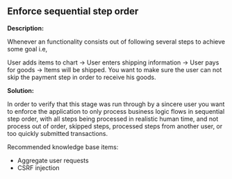 
Enforce sequential step order
-------

**Description:**

Whenever an functionality consists out of following several steps to achieve some goal i.e,

User adds items to chart -> User enters shipping information -> User pays for goods -> Items will be shipped.
You want to make sure the user can not skip the payment step in order to receive his goods. 


**Solution:**

In order to verify that this stage was run through by a sincere user you want to enforce 
the application to only process business logic flows in sequential step order, with all 
steps being processed in realistic human time, and not process out of order, skipped steps, 
processed steps from another user, or too quickly submitted transactions.

Recommended knowledge base items:

- Aggregate user requests
- CSRF injection



	
